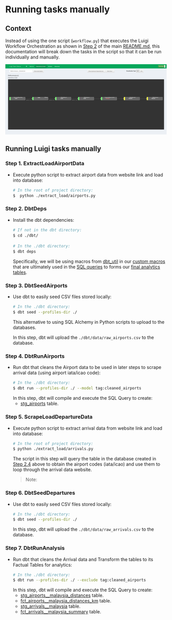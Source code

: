 Running tasks manually
======================

## Context
Instead of using the one script (`workflow.py`) that executes the Luigi Workflow Orchestration as shown in 
[Step 2](../README.md#step-2-running-the-workflow) of the main [README.md](../README.md), 
this documentation will break down the tasks in the script so that it can be run individually and manually.

![workflow-visualisation-luigi](img/workflow-visualisation-using-luigi.png)

## Running Luigi tasks manually

### Step 1. ExtractLoadAirportData
- Execute python script to extract airport data from website link and load into database:
    ```bash
    # In the root of project directory:  
    $  python ./extract_load/airports.py
    ```

### Step 2. DbtDeps
- Install the dbt dependencies:
    ```bash
    # If not in the dbt directory:  
    $ cd ./dbt/
   
    # In the ./dbt directory:  
    $ dbt deps
    ```
    Specifically, we will be using macros from [dbt_util](https://github.com/fishtown-analytics/dbt-utils) in our 
    [custom macros](../dbt/macros/core/distance.sql) that are ultimately used in the 
    [SQL queries](../dbt/models/core/fct_airports__malaysia_distances_km.sql) to forms our 
    [final analytics tables](../README.md#table-lineage-via-dbt).
    
### Step 3. DbtSeedAirports
- Use dbt to easily seed CSV files stored locally:
    ```bash
    # In the ./dbt directory:  
    $ dbt seed --profiles-dir ./
    ```
    This alternative to using SQL Alchemy in Python scripts to upload to the databases.

    In this step, dbt will upload the `./dbt/data/raw_airports.csv` to the database.

### Step 4. DbtRunAirports
- Run dbt that cleans the Airport data to be used in later steps to scrape arrival data (using airport iata/icao code):
    ```bash
    # In the ./dbt directory:  
    $ dbt run --profiles-dir ./ --model tag:cleaned_airports
    ```
    In this step, dbt will compile and execute the SQL Query to create:
    - [stg_airports](../dbt/models/staging/stg_airports.sql) table. 

### Step 5. ScrapeLoadDepartureData
- Execute python script to extract arrival data from website link and load into database:
    ```bash
    # In the root of project directory:  
    $ python ./extract_load/arrivals.py
    ```
    The script in this step will query the table in the database created in [Step 2.4](#step-4-dbtrunairports) above 
    to obtain the airport codes (iata/icao) and use them to loop through the arrival data website. 
    > Note: 

### Step 6. DbtSeedDepartures
- Use dbt to easily seed CSV files stored locally:
    ```bash
    # In the ./dbt directory:  
    $ dbt seed --profiles-dir ./
    ```
    In this step, dbt will upload the `./dbt/data/raw_arrivals.csv` to the database.

### Step 7. DbtRunAnalysis
- Run dbt that cleans the Arrival data and Transform the tables to its Factual Tables for analytics:
    ```bash
    # In the ./dbt directory:  
    $ dbt run --profiles-dir ./ --exclude tag:cleaned_airports
    ```
    In this step, dbt will compile and execute the SQL Query to create:
    - [stg_airports__malaysia_distances](../dbt/models/staging/stg_airports__malaysia_distances.sql) table. 
    - [fct_airports__malaysia_distances_km](../dbt/models/core/fct_airports__malaysia_distances_km.sql) table. 
    - [stg_arrivals__malaysia](../dbt/models/staging/stg_arrivals__malaysia.sql) table. 
    - [fct_arrivals__malaysia_summary](../dbt/models/core/fct_arrivals__malaysia_summary.sql) table. 

